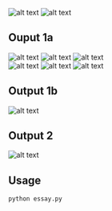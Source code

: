 ![alt text](input1.jpg)
![alt text](input2.png)

## Ouput 1a
![alt text](output_1a_yellow.jpg)
![alt text](output_1a_orange.jpg)
![alt text](output_1a_red.jpg)  
![alt text](output_1a_blue.jpg)
![alt text](output_1a_green.jpg)
![alt text](output_1a_purple.jpg)

## Output 1b
![alt text](output_1b.jpg)

## Output 2
![alt text](output_2.png)

## Usage

```python
python essay.py
